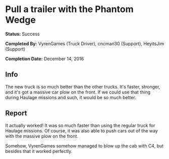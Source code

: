 # Pull a trailer with the Phantom Wedge

**Status:** <span class="status success">Success</span>

**Completed By:** <span>VyrenGames</span> (Truck Driver), <span>cncman30</span> (Support), <span>HeyitsJim</span> (Support)

**Completion Date:** December 14, 2016

## Info
The new truck is so much better than the other trucks. It's faster, stronger, and it's got a massive car plow on the front. If we could use that thing during Haulage missions and such, it would be so much better. 

## Report
It actually worked! It was so much faster than using the regular truck for Haulage missions. Of course, it was also able to push cars out of the way with the massive plow on the front.

Somehow, <span>VyrenGames</span> somehow managed to blow up the cab with C4, but besides that it worked perfectly. 